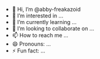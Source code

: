 - 👋 Hi, I’m @abby-freakazoid
- 👀 I’m interested in ...
- 🌱 I’m currently learning ...
- 💞️ I’m looking to collaborate on ...
- 📫 How to reach me ...
- 😄 Pronouns: ...
- ⚡ Fun fact: ...

<!---
abby-freakazoid/abby-freakazoid is a ✨ special ✨ repository because its `README.md` (this file) appears on your GitHub profile.
You can click the Preview link to take a look at your changes.
--->

